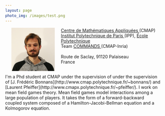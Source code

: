 ```yaml
---
layout: page
photo_img: /images/test.png
---
```

<style type="text/css">

#example { width: 100%; }

#example img {
float: left;
margin: 0px 20px;
}

</style>

<div id="example">

<img alt = "Photo de profil." src="images/photo-pierre.jpg" alt="Example" width = "140"
height = "140">
<p>
<a href ="http://www.cmap.polytechnique.fr"> Centre de Mathématiques Appliquées </a> (CMAP) <br>
  <a href ="https://www.ip-paris.fr"> Institut Polytechnique de Paris </a> (IPP), <a href ="https://portail.polytechnique.edu"> École Polytechnique </a> <br> Team
  <a href ="https://portail.polytechnique.edu/cmap/fr/recherche/commands"> COMMANDS </a> (CMAP-Inria) <br> <br>
  Route de Saclay, 91120 Palaiseau <br>
  France <br>
</p>
</div>

<br>
I'm a Phd student at CMAP under the supervision of under the supervision of [J. Frédéric Bonnans](http://www.cmap.polytechnique.fr/~bonnans/) and [Laurent Pfeiffer](http://www.cmapx.polytechnique.fr/~pfeiffer/). I work on mean field games theory. Mean field games model interactions among a large population of players. It takes the form of a forward-backward coupled system composed of a Hamilton-Jacobi-Bellman equation and a Kolmogorov equation.
